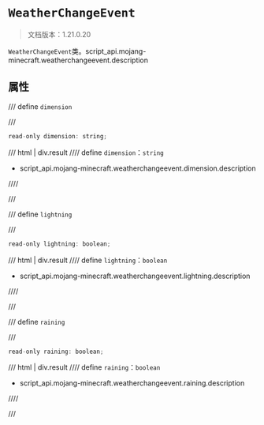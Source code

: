 # `WeatherChangeEvent`

> 文档版本：1.21.0.20

`WeatherChangeEvent`类。script_api.mojang-minecraft.weatherchangeevent.description

## 属性

/// define
`dimension`


///

```js
read-only dimension: string;
```

/// html | div.result
//// define
`dimension`：`string`

- script_api.mojang-minecraft.weatherchangeevent.dimension.description


////

///


/// define
`lightning`


///

```js
read-only lightning: boolean;
```

/// html | div.result
//// define
`lightning`：`boolean`

- script_api.mojang-minecraft.weatherchangeevent.lightning.description


////

///


/// define
`raining`


///

```js
read-only raining: boolean;
```

/// html | div.result
//// define
`raining`：`boolean`

- script_api.mojang-minecraft.weatherchangeevent.raining.description


////

///

